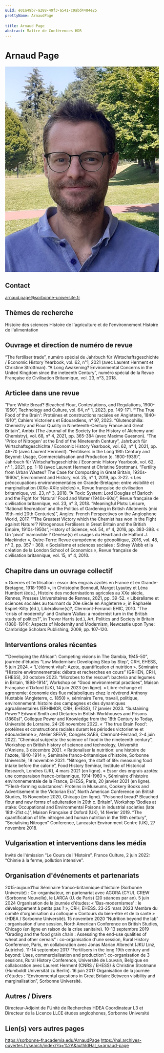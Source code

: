 ```yaml
---
uuid: e01a49b7-a288-49f3-a541-c9abd4484e25
prettyName: ArnaudPage

title: Arnaud Page
abstract: Maître de Conférences HDR
---
```


# Arnaud Page
![small](Page_Arnaud.jpg)

## Contact

 arnaud.page@sorbonne-universite.fr

## Thèmes de recherche

 Histoire des sciences
Histoire de l'agriculture et de l'environnement
Histoire de l'alimentation

## Ouvrage et direction de numéro de revue

 “The fertiliser trade”, numéro spécial de Jahrbuch für Wirtschaftsgeschichte / Economic History Yearbook, vol. 62, n°1, 2021 (avec Laurent Herment et Christine Strottman).
“A Long Awakening? Environmental Concerns in the United Kingdom since the ineteenth Century”, numéro spécial de la Revue Française de Civilisation Britannique, vol. 23, n°3, 2018.

## Articlee dans une revue

 “Pure White Bread? Bleached Flour, Contestations, and Regulations, 1900-1950”, Technology and Culture, vol. 64, n° 1, 2023, pp. 149-171.
“'The True Food of the Brain': Protéines et constructions raciales en Angleterre, 1840-1910”, Cahiers Victoriens et Edouardiens, n° 97, 2023.
“Glutenophilia: Chemistry and Flour Quality in Nineteenth-Century France and Great Britain”, Ambix (The Journal of the Society for the History of Alchemy and Chemistry), vol. 68, n° 4, 2021, pp. 365-384 (avec Maxime Guesnon).
“The 'Price of Nitrogen' at the End of the Nineteenth Century”, Jahrbuch für Wirtschaftsgeschichte / Economic History Yearbook, vol. 62, n° 1, 2021, pp. 49-70 (avec Laurent Herment).
“Fertilisers in the Long 19th Century and Beyond: Usage, Commercialisation and Production (c. 1800-1939)”, Jahrbuch für Wirtschaftsgeschichte / Economic History Yearbook, vol. 62, n° 1, 2021, pp. 1-18 (avec Laurent Herment et Christine Strottman).
“Fertility from Urban Wastes? The Case for Composting in Great Britain, 1920s-1960s”, Environment and History, vol. 25, n° 1, 2019, pp. 3-22. 
« Les préoccupations environnementales en Grande-Bretagne: entre visibilité et marginalisation (XIXe-XXIe siècles) », Revue française de civilisation britannique, vol. 23, n° 3, 2018.
“A Toxic System: Lord Douglas of Barloch and the Fight for 'Natural' Food and Water (1940s-60s)”, Revue française de civilisation britannique, vol. 23, n° 3, 2018.
“Meaningful Plots: Leisure, 'Rational Recreation' and the Politics of Gardening in British Allotments (mid 19th-mid 20th Centuries)”, Angles: French Perspectives on the Anglophone World, 2017.
“'The Greatest Victory which the Chemist has won in the Fight against Nature'? Nitrogenous Fertilisers in Great Britain and the British Empire, 1910s-1950s”, History of Science, vol. 54, n° 4, 2016, pp. 383-398.
« Un 'pivot' inamovible ? Genèse(s) et usages du Heartland de Halford J. Mackinder », Outre-Terre: Revue européenne de géopolitique, 2016, vol. 48, n° 3, pp. 357 - 369.
« Socialisme et sciences sociales : Sidney Webb et la création de la London School of Economics », Revue française de civilisation britannique, vol. 15, n° 4, 2010.

## Chapitre dans un ouvrage collectif

 « Guerres et fertilisation : essor des engrais azotés en France et en Grande-Bretagne, 1918-1960 », in Christophe Bonneuil, Margot Lyautey et Léna Humbert (éds.), Histoire des modernisations agricoles au XXe siècle, Rennes, Presses Universitaires de Rennes, 2021, pp. 39-52.
« Libéralisme et sciences sociales au tournant du 20e siècle en Angleterre », in Raphaële Espiet-Kilty (éd.), Libéralisme(s)?, Clermont-Ferrand: EHIC, 2010.
“The 'crisis of modernity' and Graham Wallas: a modernist turn in the British study of politics?”, in Trevor Harris (ed.), Art, Politics and Society in Britain (1880-1914): Aspects of Modernity and Modernism, Newcastle upon Tyne: Cambridge Scholars Publishing, 2009, pp. 107-120.

## Interventions orales récentes

 “'Developing the African”: Competing visions in The Gambia, 1945-50”, journée d'études “Low Modernism: Developing Step by Step”, CRH, EHESS, 5 juin 2024.
« 'L'élément vital': Azote, quantification et nutrition ». Séminaire “Histoire environnementale: débats et recherches en cours” (GRHEN, CRH, EHESS), 20 octobre 2023.
“Microbes to the rescue”: bacteria and legumes in Britain, 1898-1914”,  Workshop on “Good environmental practices”, Maison Française d'Oxford (UK), 14 juin 2023 (en ligne). 
« Libre-échange et agronomie: économie des flux métaboliques chez le révérend Anthony Huxtable (Angleterre, c. 1850) », séminaire Terre, travail, politique, environnement: histoire des campagnes et des dynamiques agroalimentaires (ERHIMOR, CRH, EHESS), 17 janvier 2023.
“Sustaining Power? Edward Smith and Dietaries in British Workhouses and Prisons (1860s)”, Colloque Power and Knowledge from the 18th Century to Today, Université de Lorraine, 24-26 novembre 2022. 
« 'The true Brain Food':  protéines et constructions raciales durant les périodes victorienne et édouardienne », Atelier SFEVE, Congrès SAES, Clermont-Ferrand, 2-4 juin 2022.
“Chemical subjects: the science of food in the nineteenth century”, Workshop on British history of science and technology, Université d'Amiens, 3 décembre 2021.
« Rationaliser la nutrition: une histoire de l'azote, 1840-1914 », Séminaire franco-britannique d'histoire, Sorbonne Université, 18 novembre 2021.
“Nitrogen, the staff of life: measuring food intake before the calorie”, Food History Seminar, Institute of Historical Research, Londres (UK), 4 mars 2021 (en ligne).
« Essor des engrais azotés: une comparaison franco-britannique, 1914-1960 », Séminaire d'histoire environnementale de la France, EHESS, Paris, 20 janvier 2021 (en ligne).
“'Flesh-forming substances': Proteins in Museums, Cookery Books and Advertisement in the Victorian Era”, North American Conference on British Studies, 15 Novembre 2020, Chicago (en ligne).
“Poisoned bread? Bleached flour and new forms of adulteration in 20th c. Britain”, Workshop 'Bodies at stake: Occupational and Environmental Poisons in industrial societies (late 18th-21st c.)', Maison Française d'Oxford (UK), 14 février 2019. 
“The quantification of life: nitrogen and human nutrition in the 19th century”, “Socialising Nitrogen” Conference, Lancaster Environment Centre (UK), 27 novembre 2018.

## Vulgarisation et interventions dans les média

 Invité de l'émission “Le Cours de l'Histoire”, France Culture, 2 juin 2022: “Chimie à la ferme, pollution intensive”.

## Organisation d'événements et partenariats

 2015-aujourd'hui		Séminaire franco-britannique d'histoire (Sorbonne Université) : Co-organisateur, en partenariat avec AGORA (CYU), CREW (Sorbonne Nouvelle), le LARCA (U. de Paris) (20 séances par an). 
5 juin 2024	 Organisation de la journée d'études: « 'Bas-modernismes' : le développement à petits pas ? », CRH, EHESS.
23-25 mars 2023	Membre du comité d'organisation du colloque « Contours du bien-être et de la santé » (HDEA / Sorbonne Université). 
15 novembre 2020		“Nutrition beyond the lab” : organisation d'une session, North American Conference on British Studies, Chicago (en ligne en raison de la crise sanitaire). 
10-13 septembre 2019	“Grading and the food grain chain : Assessing the end-use qualities of wheat and other cereals” : co-organisation d'une session, Rural History Conference, Paris, en collaboration avec Jonas Marian Albrecht (JKU Linz, Autriche). 
11-14 septembre 2017	“Fertilisers in the long 19th century and beyond: Uses, commercialisation and production”: co-organisation de 3 sessions, Rural History Conference, Université de Louvain, Belgique en collaboration avec Laurent Herment (CNRS / EHESS) & Christine Strotmann (Humboldt Universität zu Berlin).
16 juin 2017		Organisation de la journée d'études :	“Environmental questions in Great Britain: Between visibility and marginalisation”, Sorbonne Université.

## Autres / Divers

 Directeur-Adjoint de l'Unité de Recherches HDEA
Coordinateur L3 et Directeur de la Licence LLCE études anglophones, Sorbonne Université

## Lien(s) vers autres pages

 https://sorbonne-fr.academia.edu/ArnaudPage
https://hal.archives-ouvertes.fr/search/index/?q=%2A&authIdHal_s=arnaud-page

